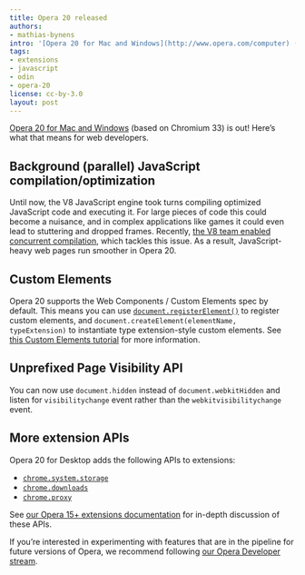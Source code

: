 ```yaml
---
title: Opera 20 released
authors:
- mathias-bynens
intro: '[Opera 20 for Mac and Windows](http://www.opera.com/computer) (based on Chromium 33) is out! Here’s what that means for web developers.'
tags:
- extensions
- javascript
- odin
- opera-20
license: cc-by-3.0
layout: post
---
```


[Opera 20 for Mac and Windows](http://www.opera.com/computer) (based on Chromium 33) is out! Here’s what that means for web developers.

## Background (parallel) JavaScript compilation/optimization

Until now, the V8 JavaScript engine took turns compiling optimized JavaScript code and executing it. For large pieces of code this could become a nuisance, and in complex applications like games it could even lead to stuttering and dropped frames. Recently, [the V8 team enabled concurrent compilation](http://blog.chromium.org/2014/02/compiling-in-background-for-smoother.html), which tackles this issue. As a result, JavaScript-heavy web pages run smoother in Opera 20.

## Custom Elements

Opera 20 supports the Web Components / Custom Elements spec by default. This means you can use [`document.registerElement()`](http://w3c.github.io/webcomponents/spec/custom/#extensions-to-document-interface-to-register) to register custom elements, and `document.createElement(elementName, typeExtension)` to instantiate type extension-style custom elements. See [this Custom Elements tutorial](http://www.html5rocks.com/en/tutorials/webcomponents/customelements/) for more information.

## Unprefixed Page Visibility API

You can now use  `document.hidden` instead of `document.webkitHidden` and listen for `visibilitychange` event rather than the `webkitvisibilitychange` event.

## More extension APIs

Opera 20 for Desktop adds the following APIs to extensions:

* [`chrome.system.storage`](http://dev.opera.com/extension-docs/system.storage.html)
* [`chrome.downloads`](http://dev.opera.com/extension-docs/downloads.html)
* [`chrome.proxy`](http://dev.opera.com/extension-docs/proxy.html)

See [our Opera 15+ extensions documentation](http://dev.opera.com/extension-docs/) for in-depth discussion of these APIs.

If you’re interested in experimenting with features that are in the pipeline for future versions of Opera, we recommend following [our Opera Developer stream](http://www.opera.com/developer).
